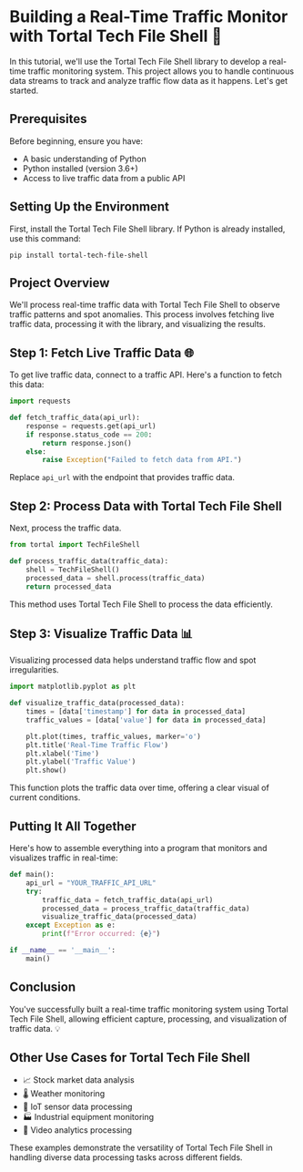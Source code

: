 # Building a Real-Time Traffic Monitor with Tortal Tech File Shell 🚦

In this tutorial, we'll use the Tortal Tech File Shell library to develop a real-time traffic monitoring system. This project allows you to handle continuous data streams to track and analyze traffic flow data as it happens. Let's get started.

## Prerequisites

Before beginning, ensure you have:

- A basic understanding of Python
- Python installed (version 3.6+)
- Access to live traffic data from a public API

## Setting Up the Environment

First, install the Tortal Tech File Shell library. If Python is already installed, use this command:

```
pip install tortal-tech-file-shell
```

## Project Overview

We'll process real-time traffic data with Tortal Tech File Shell to observe traffic patterns and spot anomalies. This process involves fetching live traffic data, processing it with the library, and visualizing the results.

## Step 1: Fetch Live Traffic Data 🌐

To get live traffic data, connect to a traffic API. Here's a function to fetch this data:

```python
import requests

def fetch_traffic_data(api_url):
    response = requests.get(api_url)
    if response.status_code == 200:
        return response.json()
    else:
        raise Exception("Failed to fetch data from API.")
```

Replace `api_url` with the endpoint that provides traffic data.

## Step 2: Process Data with Tortal Tech File Shell

Next, process the traffic data.

```python
from tortal import TechFileShell

def process_traffic_data(traffic_data):
    shell = TechFileShell()
    processed_data = shell.process(traffic_data)
    return processed_data
```

This method uses Tortal Tech File Shell to process the data efficiently.

## Step 3: Visualize Traffic Data 📊

Visualizing processed data helps understand traffic flow and spot irregularities.

```python
import matplotlib.pyplot as plt

def visualize_traffic_data(processed_data):
    times = [data['timestamp'] for data in processed_data]
    traffic_values = [data['value'] for data in processed_data]

    plt.plot(times, traffic_values, marker='o')
    plt.title('Real-Time Traffic Flow')
    plt.xlabel('Time')
    plt.ylabel('Traffic Value')
    plt.show()
```

This function plots the traffic data over time, offering a clear visual of current conditions.

## Putting It All Together

Here's how to assemble everything into a program that monitors and visualizes traffic in real-time:

```python
def main():
    api_url = "YOUR_TRAFFIC_API_URL"
    try:
        traffic_data = fetch_traffic_data(api_url)
        processed_data = process_traffic_data(traffic_data)
        visualize_traffic_data(processed_data)
    except Exception as e:
        print(f"Error occurred: {e}")

if __name__ == '__main__':
    main()
```

## Conclusion

You've successfully built a real-time traffic monitoring system using Tortal Tech File Shell, allowing efficient capture, processing, and visualization of traffic data. 💡

## Other Use Cases for Tortal Tech File Shell

- 📈 Stock market data analysis
- 🌡 Weather monitoring
- 🚀 IoT sensor data processing
- 🏭 Industrial equipment monitoring
- 🎥 Video analytics processing

These examples demonstrate the versatility of Tortal Tech File Shell in handling diverse data processing tasks across different fields.